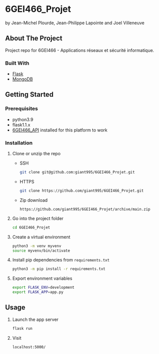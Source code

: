 # 6GEI466_Projet
by Jean-Michel Plourde, Jean-Philippe Lapointe and Joel Villeneuve

## About The Project

Project repo for 6GEI466 - Applications réseaux et sécurité informatique.

### Built With

* [Flask](https://flask.palletsprojects.com/en/1.1.x/)
* [MongoDB](https://www.mongodb.com/)


<!-- GETTING STARTED -->
## Getting Started

### Prerequisites

* python3.9
* flask1.1.x
* [6GEI466_API](https://github.com/giant995/6GEI466_API) installed for this platform to work

### Installation

1. Clone or unzip the repo
   * SSH
     ```sh
     git clone git@github.com:giant995/6GEI466_Projet.git
     ```
   
   * HTTPS
     ```sh
     git clone https://github.com/giant995/6GEI466_Projet.git
     ```
   
   * Zip download
     ```
     https://github.com/giant995/6GEI466_Projet/archive/main.zip
     ```
   
1. Go into the project folder
   ```sh
   cd 6GEI466_Projet
   ```
 
1. Create a virtual environment
   ```sh
   python3 -m venv myvenv
   source myvenv/bin/activate
   ```
1. Install pip dependencies from `requirements.txt`
   ```sh
   python3 -m pip install -r requirements.txt
   ```
1. Export environment variables
   ```sh
   export FLASK_ENV=development
   export FLASK_APP=app.py
   ```
   
   
<!-- USAGE EXAMPLES -->
## Usage
1. Launch the app server
   ```sh
   flask run
   ```
1. Visit
   ```sh
   localhost:5000/
   ```
